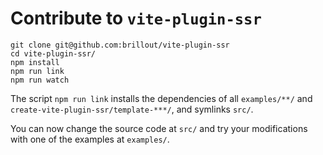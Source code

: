 # Contribute to `vite-plugin-ssr`

```shell
git clone git@github.com:brillout/vite-plugin-ssr
cd vite-plugin-ssr/
npm install
npm run link
npm run watch
```

The script `npm run link` installs the dependencies of all `examples/**/` and `create-vite-plugin-ssr/template-***/`, and symlinks `src/`.

You can now change the source code at `src/` and try your modifications with one of the examples at `examples/`.
